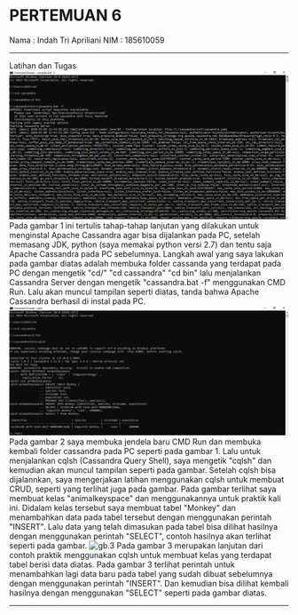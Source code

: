 # PERTEMUAN 6 #

Nama : Indah Tri Apriliani
NIM  : 185610059

---

Latihan dan Tugas
![gb.1](gb1.png)
Pada gambar 1 ini tertulis tahap-tahap lanjutan yang dilakukan untuk menginstal Apache Cassandra agar bisa dijalankan pada PC, setelah memasang JDK, python (saya memakai python versi 2.7) dan tentu saja Apache Cassandra pada PC sebelumnya. Langkah awal yang saya lakukan pada gambar diatas adalah membuka folder cassanda yang terdapat pada PC dengan mengetik "cd/" "cd cassandra" "cd bin" lalu menjalankan Cassandra Server dengan mengetik "cassandra.bat -f" menggunakan CMD Run. Lalu akan muncul tampilan seperti diatas, tanda bahwa Apache Cassandra berhasil di instal pada PC.
![gb.2](gb2.png)
Pada gambar 2 saya membuka jendela baru CMD Run dan membuka kembali folder cassandra pada PC seperti pada gambar 1. Lalu untuk menjalankan cqlsh (Cassandra Query Shell), saya mengetik "cqlsh" dan kemudian akan muncul tampilan seperti pada gambar. Setelah cqlsh bisa dijalannkan, saya mengerjakan latihan menggunakan cqlsh untuk membuat CRUD, seperti yang terlihat juga pada gambar. Pada gambar terlihat saya membuat kelas "animalkeyspace" dan menggunakannya untuk praktik kali ini. Didalam kelas tersebut saya membuat tabel "Monkey" dan menambahkan data pada tabel tersebut dengan menggunakan perintah "INSERT". Lalu data yang telah dimasukan pada tabel bisa dilihat hasilnya dengan menggunakan perintah "SELECT", contoh hasilnya akan terlihat seperti pada gambar. 
![gb.3](gb3.png1)
Pada gambar 3 merupakan lanjutan dari contoh praktik menggunakan cqlsh untuk membuat kelas yang terdapat tabel berisi data diatas. Pada gambar 3 terlihat perintah untuk menambahkan lagi data baru pada tabel yang sudah dibuat sebelumnya dengan menggunakan perintah "INSERT". Dan kemudian bisa dilihat kembali hasilnya dengan menggunakan "SELECT" seperti pada gambar diatas.

---

